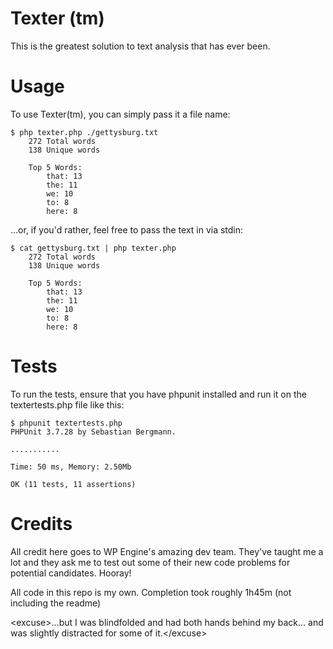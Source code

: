 Texter (tm)
===========

This is the greatest solution to text analysis that has ever been.

Usage
=====

To use Texter(tm), you can simply pass it a file name:

```
$ php texter.php ./gettysburg.txt 
    272 Total words
    138 Unique words

    Top 5 Words:
        that: 13
        the: 11
        we: 10
        to: 8
        here: 8

```

...or, if you'd rather, feel free to pass the text in via stdin:

```
$ cat gettysburg.txt | php texter.php
    272 Total words
    138 Unique words

    Top 5 Words:
        that: 13
        the: 11
        we: 10
        to: 8
        here: 8

```

Tests
=====

To run the tests, ensure that you have phpunit installed and run it on the textertests.php file like this:

```
$ phpunit textertests.php 
PHPUnit 3.7.28 by Sebastian Bergmann.

...........

Time: 50 ms, Memory: 2.50Mb

OK (11 tests, 11 assertions)
```


Credits
=======

All credit here goes to WP Engine's amazing dev team. They've taught me a lot and they ask me to test out some of their new code problems for potential candidates. Hooray!

All code in this repo is my own. Completion took roughly 1h45m (not including the readme)

&lt;excuse&gt;...but I was blindfolded and had both hands behind my back... and was slightly distracted for some of it.&lt;/excuse&gt;
